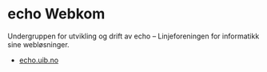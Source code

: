 # echo Webkom

Undergruppen for utvikling og drift av echo – Linjeforeningen for informatikk sine webløsninger.

- [echo.uib.no](https://echo.uib.no)
